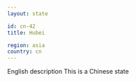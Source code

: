 ```yaml
---
layout: state

id: cn-42
title: Hubei

region: asia
country: cn
---
```

English description
This is a Chinese state